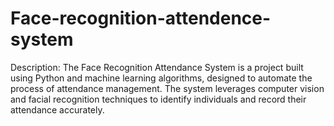 # Face-recognition-attendence-system
Description: The Face Recognition Attendance System is a project built using Python and machine learning algorithms, designed to automate the process of attendance management. The system leverages computer vision and facial recognition techniques to identify individuals and record their attendance accurately.
